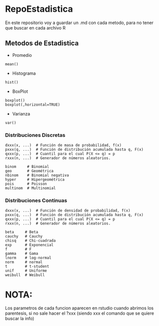 
# RepoEstadistica
En este repositorio voy a guardar un .md con cada metodo, para no tener que buscar en cada archivo R

## Metodos de Estadistica
- Promedio 
~~~
mean()
~~~
- Histograma
~~~
hist()
~~~
- BoxPlot
~~~
boxplot()
boxplot(,horizontal=TRUE)
~~~
- Varianza
~~~
var()
~~~

### Distribuciones Discretas
~~~
dxxx(x, ...)  # Función de masa de probabilidad, f(x)
pxxx(q, ...)  # Función de distribución acumulada hasta q, F(x)
qxxx(p, ...)  # Cuantil para el cual P(X <= q) = p
rxxx(n, ...)  # Generador de números aleatorios.
~~~
~~~
binom     # Binomial
geo       # Geométrica
nbinom    # Binomial negativa
hyper     # Hipergeométrica
pois      # Poisson
multinom  # Multinomial
~~~

### Distribuciones Continuas
~~~
dxxx(x, ...)  # Función de densidad de probabilidad, f(x)
pxxx(q, ...)  # Función de distribución acumulada hasta q, F(x)
qxxx(p, ...)  # Cuantil para el cual P(X <= q) = p
rxxx(n, ...)  # Generador de números aleatorios.
~~~
~~~
beta     # Beta
cauchy   # Cauchy
chisq    # Chi-cuadrada
exp      # Exponencial
f        # F
gamma    # Gama
lnorm    # log-normal
norm     # normal
t        # t-student
unif     # Uniforme
weibull  # Weibull
~~~


# NOTA:
Los parametros de cada funcion aparecen en rstudio cuando abrimos los parentesis, si no sale hacer el ?xxx (siendo xxx el comando que se quiere buscar la info)
